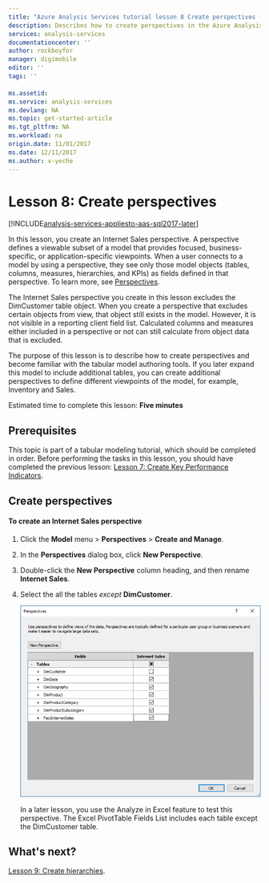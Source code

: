 ```yaml
---
title: "Azure Analysis Services tutorial lesson 8 Create perspectives | Azure"
description: Describes how to create perspectives in the Azure Analysis Services tutorial project. 
services: analysis-services
documentationcenter: ''
author: rockboyfor
manager: digimobile
editor: ''
tags: ''

ms.assetid: 
ms.service: analysis-services
ms.devlang: NA
ms.topic: get-started-article
ms.tgt_pltfrm: NA
ms.workload: na
origin.date: 11/01/2017
ms.date: 12/11/2017
ms.author: v-yeche
---
```

# Lesson 8: Create perspectives

[!INCLUDE[analysis-services-appliesto-aas-sql2017-later](../../../includes/analysis-services-appliesto-aas-sql2017-later.md)]

In this lesson, you create an Internet Sales perspective. A perspective defines a viewable subset of a model that provides focused, business-specific, or application-specific viewpoints. When a user connects to a model by using a perspective, they see only those model objects (tables, columns, measures, hierarchies, and KPIs) as fields defined in that perspective. To learn more, see [Perspectives](https://docs.microsoft.com/sql/analysis-services/tabular-models/perspectives-ssas-tabular).

The Internet Sales perspective you create in this lesson excludes the DimCustomer table object. When you create a perspective that excludes certain objects from view, that object still exists in the model. However, it is not visible in a reporting client field list. Calculated columns and measures either included in a perspective or not can still calculate from object data that is excluded.  

The purpose of this lesson is to describe how to create perspectives and become familiar with the tabular model authoring tools. If you later expand this model to include additional tables, you can create additional perspectives to define different viewpoints of the model, for example, Inventory and Sales.  

Estimated time to complete this lesson: **Five minutes**  

## Prerequisites  
This topic is part of a tabular modeling tutorial, which should be completed in order. Before performing the tasks in this lesson, you should have completed the previous lesson: [Lesson 7: Create Key Performance Indicators](../tutorials/aas-lesson-7-create-key-performance-indicators.md).  

## Create perspectives  

#### To create an Internet Sales perspective  

1.  Click the **Model** menu > **Perspectives** > **Create and Manage**.  

2.  In the **Perspectives** dialog box, click **New Perspective**.  

3.  Double-click the **New Perspective** column heading, and then rename **Internet Sales**.  

4.  Select the all the tables *except* **DimCustomer**.  

    ![aas-lesson8-perspectives](../tutorials/media/aas-lesson8-perspectives.png)

    In a later lesson, you use the Analyze in Excel feature to test this perspective. The Excel PivotTable Fields List includes each table except the DimCustomer table.  

## What's next?
[Lesson 9: Create hierarchies](../tutorials/aas-lesson-9-create-hierarchies.md).

<!--Update_Description: update meta properties -->
